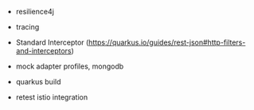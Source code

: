 - resilience4j
- tracing
- Standard Interceptor (https://quarkus.io/guides/rest-json#http-filters-and-interceptors)  

- mock adapter profiles, mongodb

- quarkus build
                      
- retest istio integration